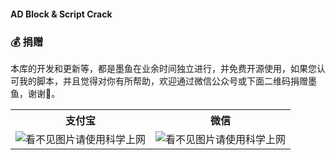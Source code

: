 #### AD Block & Script Crack

### 💰 捐赠
本库的开发和更新等，都是墨鱼在业余时间独立进行，并免费开源使用，如果您认可我的脚本，并且觉得对你有所帮助，欢迎通过微信公众号或下面二维码捐赠墨鱼，谢谢🌹。

<table width="100%">
    <tr>
        <th>支付宝</th>
        <th>微信</th>
    </tr>
    <tr>
        <td><img alt="看不见图片请使用科学上网" src="https://codeberg.org/ddgksf2013/Cuttlefish/raw/branch/master/Icon/alipay.jpg"></td>
        <td><img alt="看不见图片请使用科学上网" src="https://codeberg.org/ddgksf2013/Cuttlefish/raw/branch/master/Icon/wechat.jpg"></td>
    </tr>
</table>


